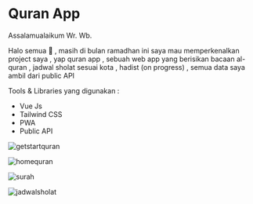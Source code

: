 # Quran App

Assalamualaikum Wr. Wb. 

  Halo semua 👋 , masih di bulan ramadhan ini saya mau memperkenalkan project saya , yap quran app , sebuah web app yang berisikan bacaan al-quran , jadwal sholat sesuai kota , hadist (on progress) , semua data saya ambil dari public API
  
  Tools & Libraries yang digunakan :
  - Vue Js
  - Tailwind CSS
  - PWA
  - Public API
    
![getstartquran](https://user-images.githubusercontent.com/91861324/163695400-0f7ea7ae-5ce6-45b5-b7c3-3601503c96e9.png)

![homequran](https://user-images.githubusercontent.com/91861324/163695404-ad7b7bb0-bbe4-4424-815c-e973e1eedfd5.png)

![surah](https://user-images.githubusercontent.com/91861324/163695413-89378a38-af65-427f-9009-3f8cf84ec6be.png)

![jadwalsholat](https://user-images.githubusercontent.com/91861324/163695441-507b2fa6-6594-44aa-b159-7e990d70acad.png)
